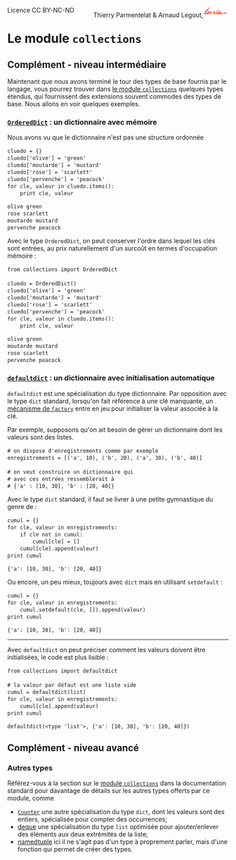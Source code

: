 
<span style="float:left;">Licence CC BY-NC-ND</span><span style="float:right;">Thierry Parmentelat &amp; Arnaud Legout,<img src="media/inria-25.png" style="display:inline"></span><br/>

# Le module `collections`

## Complément - niveau intermédiaire

Maintenant que nous avons terminé le tour des types de base fournis par le langage, vous pourrez trouver dans [le module `collections`](https://docs.python.org/2/library/collections.html) quelques types étendus, qui fournissent des extensions souvent commodes des types de base. Nous allons en voir quelques exemples.

### [`OrderedDict`](https://docs.python.org/2/library/collections.html#collections.OrderedDict) : un dictionnaire avec mémoire

Nous avons vu que le dictionnaire n'est pas une structure ordonnée


```
cluedo = {}
cluedo['olive'] = 'green'
cluedo['moutarde'] = 'mustard'
cluedo['rose'] = 'scarlett'
cluedo['pervenche'] = 'peacock'
for cle, valeur in cluedo.items():
    print cle, valeur
```

    olive green
    rose scarlett
    moutarde mustard
    pervenche peacock


Avec le type `OrderedDict`, on peut conserver l'ordre dans lequel les clés sont entrées, au prix naturellement d'un surcoût en termes d'occupation mémoire :


```
from collections import OrderedDict

cluedo = OrderedDict()
cluedo['olive'] = 'green'
cluedo['moutarde'] = 'mustard'
cluedo['rose'] = 'scarlett'
cluedo['pervenche'] = 'peacock'
for cle, valeur in cluedo.items():
    print cle, valeur
```

    olive green
    moutarde mustard
    rose scarlett
    pervenche peacock


### [`defaultdict`](https://docs.python.org/2/library/collections.html#defaultdict-objects) : un dictionnaire avec initialisation automatique

`defaultdict` est une spécialisation du type dictionnaire. Par opposition avec le type `dict` standard, lorsqu'on fait référence à une clé manquante, un [mécanisme de `factory`](http://en.wikipedia.org/wiki/Factory_%28object-oriented_programming%29) entre en jeu pour initialiser la valeur associée à la clé.

Par exemple, supposons qu'on ait besoin de gérer un dictionnaire dont les valeurs sont des listes. 


```
# on dispose d'enregistrements comme par exemple
enregistrements = [('a', 10), ('b', 20), ('a', 30), ('b', 40)]

# on veut construire un dictionnaire qui 
# avec ces entrées ressemblerait à
# {'a' : [10, 30], 'b' : [20, 40]}
```

Avec le type `dict` standard, il faut se livrer à une petite gymnastique du genre de :


```
cumul = {}
for cle, valeur in enregistrements:
    if cle not in cumul:
        cumul[cle] = []
    cumul[cle].append(valeur)
print cumul
```

    {'a': [10, 30], 'b': [20, 40]}


Ou encore, un peu mieux, toujours avec `dict` mais en utilisant `setdefault` :


```
cumul = {}
for cle, valeur in enregistrements:
    cumul.setdefault(cle, []).append(valeur)
print cumul
```

    {'a': [10, 30], 'b': [20, 40]}


*****

Avec `defaultdict` on peut préciser comment les valeurs doivent être initialisées, le code est plus lisible :


```
from collections import defaultdict

# la valeur par défaut est une liste vide
cumul = defaultdict(list)
for cle, valeur in enregistrements:
    cumul[cle].append(valeur)
print cumul
```

    defaultdict(<type 'list'>, {'a': [10, 30], 'b': [20, 40]})


## Complément - niveau avancé

### Autres types

Référez-vous à la section sur le [module `collections`](https://docs.python.org/2/library/collections.html) dans la documentation standard pour davantage de détails sur les autres types offerts par ce module, comme
 * [`Counter`](https://docs.python.org/2/library/collections.html#collections.Counter)
une autre spécialisation du type `dict`, dont les valeurs sont des entiers, spécialisée pour compter des occurrences;
 * [deque](https://docs.python.org/2/library/collections.html#collections.deque) une spécialisation du type `list` optimisée pour ajouter/enlever des éléments aux deux extrémités de la liste;
 * [namedtuple](https://docs.python.org/2/library/collections.html#collections.namedtuple) ici il ne s'agit pas d'un type à proprement parler, mais d'une fonction qui permet de créer des types. 
